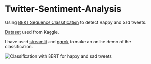 # Twitter-Sentiment-Analysis

Using [BERT Sequence Classification](https://huggingface.co/transformers/model_doc/bert.html#bertforsequenceclassification) to detect Happy and Sad tweets. 

[Dataset](https://www.kaggle.com/kazanova/sentiment140) used from Kaggle.

I have used [streamlit](https://www.streamlit.io/) and [ngrok](https://ngrok.com/) to make an online demo of the classification.

![Classification with BERT for happy and sad tweets](https://github.com/SifatMd/Twitter-Sentiment-Analysis/blob/master/sentiment%20analysis.gif)

